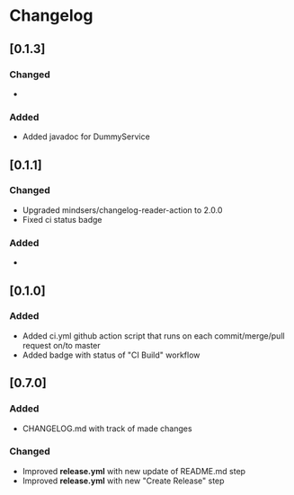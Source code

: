 # Changelog

## [0.1.3]
### Changed
- 
### Added
- Added javadoc for DummyService

## [0.1.1]
### Changed
- Upgraded mindsers/changelog-reader-action to 2.0.0
- Fixed ci status badge
### Added
- 

## [0.1.0]
### Added
- Added ci.yml github action script that runs on each commit/merge/pull request on/to master
- Added badge with status of "CI Build" workflow

## [0.7.0]
### Added
- CHANGELOG.md with track of made changes

### Changed
- Improved **release.yml** with new update of README.md step
- Improved **release.yml** with new "Create Release" step
